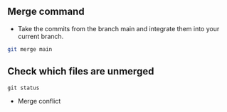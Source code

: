 ## Merge command

* Take the commits from the branch main and integrate them into your current branch.
```bash
git merge main
```

## Check which files are unmerged
```
git status
```

* Merge conflict
